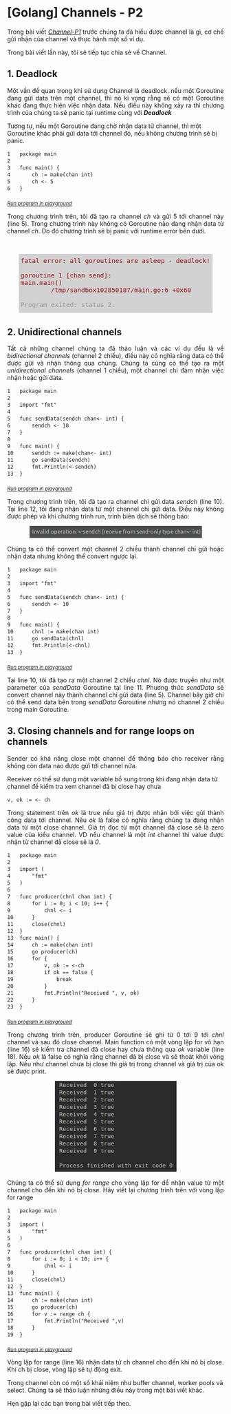 # [Golang] Channels - P2

<p align="justify">
Trong bài viết <i><a href="http://anhntit.blogspot.com/2019/03/golang-channels-p1.html">Channel-P1</a></i> trước chúng ta đã hiểu được channel là gì, cơ chế gửi nhận của channel và thực hành một số ví dụ.

Trong bài viết lần này, tôi sẽ tiếp tục chia sẻ về Channel.
</p>

## 1. Deadlock
<p align="justify">
Một vấn đề quan trọng khi sử dụng Channel là deadlock. nếu một Goroutine đang gửi data trên một channel, thì nó kì vọng rằng sẽ có một Goroutine khác đang thực hiện việc nhận data. Nếu điều này không xảy ra thì chương trình của chúng ta sẽ panic tại runtime cùng với <b><i>Deadlock</b></i>

Tương tự, nếu một Goroutine đang chờ nhận data từ channel, thì một Goroutine khác phải gửi data tới channel đó, nếu không chương trình sẽ bị panic.
</p>

```golang
1   package main
2   
3   func main() {  
4       ch := make(chan int)
5       ch <- 5
6   }
```
<sub>*[Run program in playground](https://play.golang.org/p/q1O5sNx4aW)*</sub>

<p align="justify">
Trong chương trình trên, tôi đã tạo ra channel <i>ch</i> và gửi 5 tới channel này (line 5). Trong chương trình này không có Goroutine nào đang nhận data từ channel <i>ch</i>. Do đó chương trình sẽ bị panic với runtime error bên dưới.
</p>
<br/>
<p align="center"><img src="../assets/201903/1.png"/></p>

## 2. Unidirectional channels
<p align="justify">
Tất cả những channel chúng ta đã thảo luận và các ví dụ đều là về <i>bidirectional channels</i> (channel 2 chiều), điều này có nghĩa rằng data có thể được gửi và nhận thông qua chúng. Chúng ta cũng có thể tạo ra một <i>unidirectional channels</i> (channel 1 chiều), một channel chỉ đảm nhận việc nhận hoặc gửi data.
</p>

```golang
1   package main
2   
3   import "fmt"
4   
5   func sendData(sendch chan<- int) {  
6       sendch <- 10
7   }
8   
9   func main() {  
10      sendch := make(chan<- int)
11      go sendData(sendch)
12      fmt.Println(<-sendch)
13  }
```
<sub>*[Run program in playground](https://play.golang.org/p/PRKHxM-iRK)*</sub>

<p align="justify">
Trong chương trình trên, tôi đã tạo ra channel chỉ gửi data <i>sendch</i> (line 10). Tại line 12, tôi đang nhận data từ một channel chỉ gửi data. Điều này không được phép và khi chương trình run, trình biên dịch sẽ thông báo:
</p>
<p align="center"><img src="../assets/201903/2.png"/></p>

<p align="justify">
Chúng ta có thể convert một channel 2 chiều thành channel chỉ gửi hoặc nhận data nhưng không thể convert ngược lại.
</p>

```golang
1   package main
2   
3   import "fmt"
4   
5   func sendData(sendch chan<- int) {  
6       sendch <- 10
7   }
8   
9   func main() {  
10      chnl := make(chan int)
11      go sendData(chnl)
12      fmt.Println(<-chnl)
13  }
```
<sub>*[Run program in playground](https://play.golang.org/p/aqi_rJ1U8j)*</sub>

<p align="justify">
Tại line 10, tôi đã tạo ra một channel 2 chiều <i>chnl</i>. Nó được truyền như một parameter của <i>sendData</i> Goroutine tại line 11. Phương thức <i>sendData</i> sẽ convert channel này thành channel chỉ gửi data (line 5). Channel bây giờ chỉ có thể send data bên trong <i>sendData</i> Goroutine nhưng nó channel 2 chiều trong main Goroutine.
</p>

## 3. Closing channels and for range loops on channels
<p align="justify">
Sender có khả năng close một channel để thông báo cho receiver rằng không còn data nào được gửi tới channel nữa.

Receiver có thể sử dụng một variable bổ sung trong khi đang nhận data từ channel để kiểm tra xem channel đã bị close hay chưa
</p>

```golang
v, ok := <- ch 
```
<p align="justify">
Trong statement trên <i>ok</i> là true nếu giá trị được nhận bới việc gửi thành công data tới channel. Nếu <i>ok</i> là false có nghĩa rằng chúng ta đang nhận data từ một close channel. Giá trị đọc từ một channel đã close sẽ là zero value của kiểu channel. VD nếu channel là một <i>int</i> channel thì value được nhận từ channel đã close sẽ là <i>0</i>.
</p>

```golang
1   package main
2   
3   import (  
4       "fmt"
5   )
6   
7   func producer(chnl chan int) {  
8       for i := 0; i < 10; i++ {
9           chnl <- i
10      }
11      close(chnl)
12  }
13  func main() {  
14      ch := make(chan int)
15      go producer(ch)
16      for {
17          v, ok := <-ch
18          if ok == false {
19              break
20          }
21          fmt.Println("Received ", v, ok)
22      }
23  }
```
<sub>*[Run program in playground](https://play.golang.org/p/XWmUKDA2Ri)*</sub>

<p align="justify">
Trong chương trình trên, producer Goroutine sẽ ghi từ 0 tới 9 tới <i>chnl</i> channel và sau đó close channel. Main function có một vòng lặp for vô hạn (line 16) sẽ kiểm tra channel đã close hay chưa thông qua <i>ok</i> variable (line 18). Nếu <i>ok</i> là false có nghĩa rằng channel đã bị close và sẽ thoát khỏi vòng lặp. Nếu như channel chưa bị close thì giá trị trong channel và giá trị của ok sẽ được print.
</p>
<p align="center"><img src="../assets/201903/3.png"/></p>
<p align="justify">
Chúng ta có thể sử dụng <i>for range</i> cho vòng lặp for để nhận value từ một channel cho đến khi nó bị close. Hãy viết lại chương trình trên với vòng lặp for range
</p>

```golang
1   package main
2   
3   import (  
4       "fmt"
5   )
6   
7   func producer(chnl chan int) {  
8       for i := 0; i < 10; i++ {
9           chnl <- i
10      }
11      close(chnl)
12  }
13  func main() {  
14      ch := make(chan int)
15      go producer(ch)
16      for v := range ch {
17          fmt.Println("Received ",v)
18      }
19  }
```
<sub>*[Run program in playground](https://play.golang.org/p/JJ3Ida1r_6)*</sub>
<p align="justify">
Vòng lặp for range (line 16) nhận data từ ch channel cho đến khi nó bị close. Khi ch bị close, vòng lặp sẽ tự động exit. 

Trong channel còn có một số khái niệm như buffer channel, worker pools và select. Chúng ta sẽ thảo luận những điều này trong một bài viết khác. 

Hẹn gặp lại các bạn trong bài viết tiếp theo.
</p>
